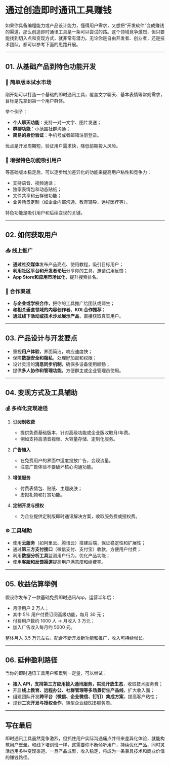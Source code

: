 # 通过创造即时通讯工具赚钱

如果你具备编程能力或产品设计能力，懂得用户需求，又想把“开发软件”变成赚钱的渠道，那么创造即时通讯工具是一条可以尝试的路。这个领域竞争激烈，但只要能找到切入点和变现方式，就非常有潜力。无论你是自由开发者、创业者，还是技术团队，都可以参考下面的思路开展。

***

## 01. 从基础产品到特色功能开发

### 🎯 简单版本试水市场

刚开始可以打造一个基础的即时通讯工具，覆盖文字聊天、基本表情等常规需求，目标是先拿到第一个用户群体。

举个例子：

* **个人聊天功能**：支持一对一文字、图片发送；
* **群聊功能**：小范围社群沟通；
* **简易的身份验证**：手机号或者邮箱注册登录。

优点是开发周期短，验证用户需求快，降低前期投入风险。

### 💎 增强特色功能吸引用户

等基础版本稳定后，可以逐步增加差异化的功能来提高用户粘性和竞争力：

* 支持语音、视频通话；
* 独家表情包和动态贴纸；
* 文件共享和云存储功能；
* 业务场景定制（如企业内部沟通、教育辅导、远程医疗等）。

特色功能是吸引用户和后续变现的关键。

***

## 02. 如何获取用户

### 📥 线上推广

* **通过社交媒体**发布产品亮点、使用教程，吸引目标用户；
* **利用社区平台和开发者论坛**分享你的工具，邀请试用反馈；
* **App Store和应用市场优化**，提升搜索排名。

### 👥 合作渠道

* **与企业或学校合作**，把你的工具推广给团队或师生；
* **和相关垂直领域的内容创作者、KOL合作推荐**；
* **通过线下活动或技术沙龙展示产品**，直接获取真实用户。

***

## 03. 产品设计与开发要点

* 重视**用户体验**，界面简洁，响应速度快；
* 保障**数据安全和隐私**，处理好加密和权限；
* 设计灵活的**消息同步机制**，确保多设备使用顺畅；
* 提供**多人协作和管理功能**，方便群主或企业管理员使用。

***

## 04. 变现方式及工具辅助

### 💰 多样化变现途径

1. **订阅制收费**  
   - 提供免费基础版本，针对高级功能或企业版收取月/年费。  
   - 例如支持高清音视频、大容量存储、定制化服务。

2. **广告植入**  
   - 在免费用户的界面中适度投放广告，变现流量。  
   - 注意广告体验不要破坏核心沟通功能。

3. **增值服务**  
   - 付费表情包、贴纸、主题皮肤；  
   - 虚拟礼物和打赏功能。

4. **定制开发与授权**  
   - 为企业提供定制版即时通讯解决方案，收取服务费或授权费。

### ⚙️ 工具辅助

* 使用**云服务**（如阿里云、腾讯云）搭建后端，保证稳定性和扩展性；
* 通过**第三方支付接口**（微信支付、支付宝）收款，方便用户付费；
* 利用**数据分析工具**监测用户行为，优化产品功能；
* 使用**客服和反馈渠道**提高用户满意度和续费率。

***

## 05. 收益估算举例

假设你发布了一款基础免费即时通讯App，运营半年后：

* 月活用户 2 万人；
* 其中 5% 用户付费订阅高级功能，每月 30 元；
* 付费用户数约 1000 人 → 月收入 3 万元；
* 加入广告收入每月约 5000 元。

整体月入 3.5 万元左右。配合不断开发新功能和推广，收入可持续增长。

***

## 06. 延伸盈利路径

当你的即时通讯工具用户积累到一定量，可以尝试：

* **接入 API，支持第三方应用接入通讯服务，实现开放生态**，收取技术服务费；
* 开启**线上教育、远程办公、社群管理等多场景衍生产品线**，扩大收入面；
* 组建团队开发**跨平台（微信、企业微信、钉钉）集成方案**，提高客户粘性；
* 规划**二次开发与授权合作**，转型企业级B2B服务商。

***

## 写在最后

即时通讯工具虽然竞争激烈，但抓住用户实际沟通痛点并带来差异化体验，就能构筑用户壁垒。和线下培训班一样，这需要你不断倾听用户，持续优化产品，同时灵活运用多种变现渠道。一旦产品成型，收入稳定，将成为一条兼具技术和商业价值的赚钱路径。